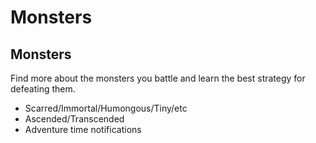 # Monsters

## Monsters

Find more about the monsters you battle and learn the best strategy for defeating them.

* Scarred/Immortal/Humongous/Tiny/etc
* Ascended/Transcended
* Adventure time notifications

​

